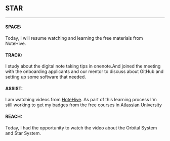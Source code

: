 ## STAR
---
#### SPACE: 
Today, I will  resume watching and learning the free materials from NoteHive. 
#### TRACK:
I study about the digital note taking tips in onenote.And joined the meeting with the onboarding applicants and our mentor to discuss about GitHub and setting up some software that needed.

#### ASSIST:
I am watching videos from [HoteHive](https://www.youtube.com/watch?v=MBwU7labwKE&list=PLTEcibljmTPBYIJDALifqry_c9Vqljwzp&index=9). As part of this learning process I'm still working to get my badges from the free courses in [Atlassian University](https://university.atlassian.com/student/catalog)
#### REACH: 
Today, I had the opportunity to watch the video about the Orbital System and Star System. 